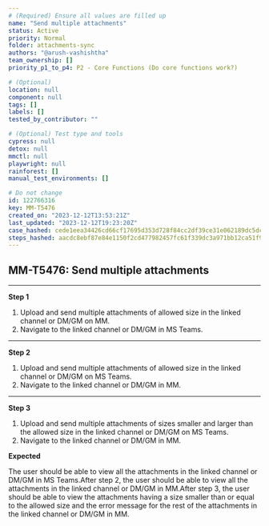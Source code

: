 ```yaml
---
# (Required) Ensure all values are filled up
name: "Send multiple attachments"
status: Active
priority: Normal
folder: attachments-sync
authors: "@arush-vashishtha"
team_ownership: []
priority_p1_to_p4: P2 - Core Functions (Do core functions work?)

# (Optional)
location: null
component: null
tags: []
labels: []
tested_by_contributor: ""

# (Optional) Test type and tools
cypress: null
detox: null
mmctl: null
playwright: null
rainforest: []
manual_test_environments: []

# Do not change
id: 122766316
key: MM-T5476
created_on: "2023-12-12T13:53:21Z"
last_updated: "2023-12-12T19:23:20Z"
case_hashed: cede1eea34426cd66cf17695d353d728f84cc2df39ce31e062189dc5dc10f86922cd41cbbdfdce9b4b385d8a2bddc126
steps_hashed: aacdc8ebf87e84e1150f2cd477982457fc61f339dc3a971bb12ca51f9777b84bf7eb5b69285826beeb51584dda584bfd
---
```


<!-- (Auto-generated) Based on frontmatter's "key" and "name" -->

## MM-T5476: Send multiple attachments

---

**Step 1**

1. Upload and send multiple attachments of allowed size in the linked channel or DM/GM on MM.
2. Navigate to the linked channel or DM/GM in MS Teams.

---

**Step 2**

1. Upload and send multiple attachments of allowed size in the linked channel or DM/GM on MS Teams.
2. Navigate to the linked channel or DM/GM in MM.

---

**Step 3**

1. Upload and send multiple attachments of sizes smaller and larger than the allowed size in the linked channel or DM/GM on MS Teams.
2. Navigate to the linked channel or DM/GM in MM.

**Expected**

The user should be able to view all the attachments in the linked channel or DM/GM in MS Teams.After step 2, the user should be able to view all the attachments in the linked channel or DM/GM in MM.After step 3, the user should be able to view the attachments having a size smaller than or equal to the allowed size and the error message for the rest of the attachments in the linked channel or DM/GM in MM.
